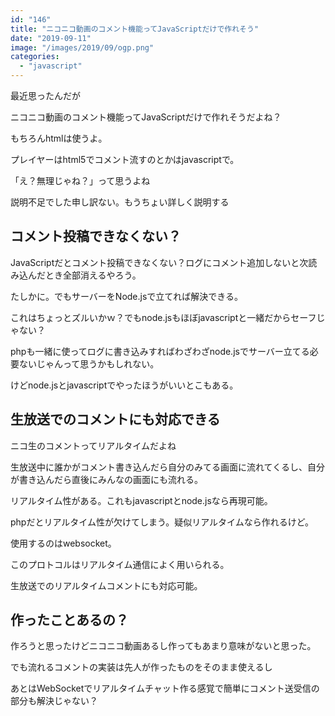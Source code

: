 ```yaml
---
id: "146"
title: "ニコニコ動画のコメント機能ってJavaScriptだけで作れそう"
date: "2019-09-11"
image: "/images/2019/09/ogp.png"
categories: 
  - "javascript"
---
```


最近思ったんだが

ニコニコ動画のコメント機能ってJavaScriptだけで作れそうだよね？

もちろんhtmlは使うよ。

プレイヤーはhtml5でコメント流すのとかはjavascriptで。

「え？無理じゃね？」って思うよね

説明不足でした申し訳ない。もうちょい詳しく説明する

## コメント投稿できなくない？

JavaScriptだとコメント投稿できなくない？ログにコメント追加しないと次読み込んだとき全部消えるやろう。

たしかに。でもサーバーをNode.jsで立てれば解決できる。

これはちょっとズルいかｗ？でもnode.jsもほぼjavascriptと一緒だからセーフじゃない？

phpも一緒に使ってログに書き込みすればわざわざnode.jsでサーバー立てる必要ないじゃんって思うかもしれない。

けどnode.jsとjavascriptでやったほうがいいとこもある。

## 生放送でのコメントにも対応できる

ニコ生のコメントってリアルタイムだよね

生放送中に誰かがコメント書き込んだら自分のみてる画面に流れてくるし、自分が書き込んだら直後にみんなの画面にも流れる。

リアルタイム性がある。これもjavascriptとnode.jsなら再現可能。

phpだとリアルタイム性が欠けてしまう。疑似リアルタイムなら作れるけど。

使用するのはwebsocket。

このプロトコルはリアルタイム通信によく用いられる。

生放送でのリアルタイムコメントにも対応可能。

## 作ったことあるの？

作ろうと思ったけどニコニコ動画あるし作ってもあまり意味がないと思った。

でも流れるコメントの実装は先人が作ったものをそのまま使えるし

あとはWebSocketでリアルタイムチャット作る感覚で簡単にコメント送受信の部分も解決じゃない？
